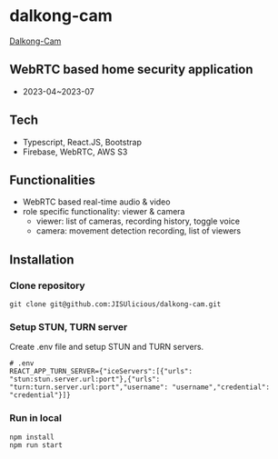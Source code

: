 # dalkong-cam

[Dalkong-Cam](https://dv4m5ajprpkkf.cloudfront.net/)

## WebRTC based home security application

- 2023-04~2023-07

## Tech

- Typescript, React.JS, Bootstrap
- Firebase, WebRTC, AWS S3

## Functionalities

- WebRTC based real-time audio & video
- role specific functionality: viewer & camera
  - viewer: list of cameras, recording history, toggle voice
  - camera: movement detection recording, list of viewers

## Installation

### Clone repository
```
git clone git@github.com:JISUlicious/dalkong-cam.git
```
### Setup STUN, TURN server
Create .env file and setup STUN and TURN servers.
```
# .env
REACT_APP_TURN_SERVER={"iceServers":[{"urls": "stun:stun.server.url:port"},{"urls": "turn:turn.server.url:port","username": "username","credential": "credential"}]}
```
### Run in local
```
npm install
npm run start
```


